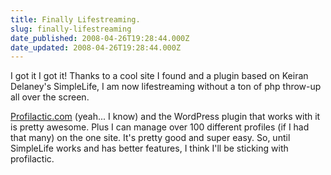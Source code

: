 ```yaml
---
title: Finally Lifestreaming.
slug: finally-lifestreaming
date_published: 2008-04-26T19:28:44.000Z
date_updated: 2008-04-26T19:28:44.000Z
---
```


I got it I got it! Thanks to a cool site I found and a plugin based on Keiran Delaney's SimpleLife, I am now lifestreaming without a ton of php throw-up all over the screen.

[Profilactic.com](http://www.profilactic.com) (yeah... I know) and the WordPress plugin that works with it is pretty awesome. Plus I can manage over 100 different profiles (if I had that many) on the one site. It's pretty good and super easy. So, until SimpleLife works and has better features, I think I'll be sticking with profilactic.
